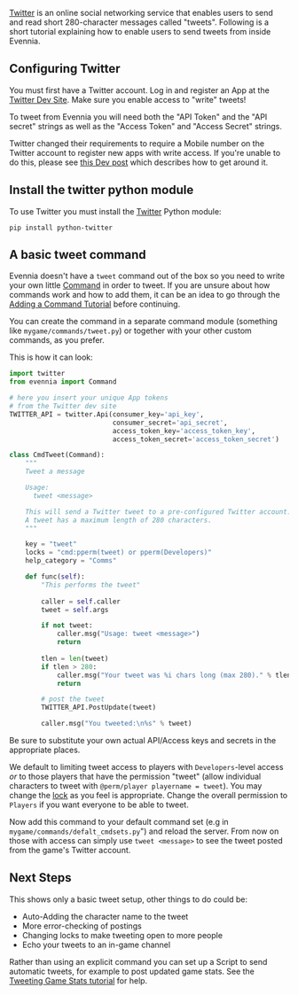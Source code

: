 [](Connecting-your-game-to-a-twitter-account.)

[Twitter](http://en.wikipedia.org/wiki/twitter) is an online social networking service that enables users to send and read short 280-character messages called "tweets". Following is a short tutorial explaining how to enable users to send tweets from inside Evennia.

## Configuring Twitter

You must first have a Twitter account. Log in and register an App at the [Twitter Dev Site](https://apps.twitter.com/). Make sure you enable access to "write" tweets!

To tweet from Evennia you will need both the "API Token" and the "API secret" strings as well as the "Access Token" and "Access Secret" strings.

Twitter changed their requirements to require a Mobile number on the Twitter account to register new apps with write access.  If you're unable to do this, please see [this Dev post](https://dev.twitter.com/notifications/new-apps-registration) which describes how to get around it.

## Install the twitter python module

To use Twitter you must install the [Twitter](https://pypi.python.org/pypi/twitter) Python module:

```
pip install python-twitter
```

## A basic tweet command

Evennia doesn't have a `tweet` command out of the box so you need to write your own little [Command](Commands.md) in order to tweet. If you are unsure about how commands work and how to add them, it can be an idea to go through the [Adding a Command Tutorial](https://github.com/evennia/evennia/wiki/Adding%20Command%20Tutorial) before continuing.

You can create the command in a separate command module (something like `mygame/commands/tweet.py`) or together with your other custom commands, as you prefer.  

This is how it can look: 

```python
import twitter
from evennia import Command

# here you insert your unique App tokens
# from the Twitter dev site
TWITTER_API = twitter.Api(consumer_key='api_key',
                          consumer_secret='api_secret',
                          access_token_key='access_token_key',
                          access_token_secret='access_token_secret')

class CmdTweet(Command):
    """
    Tweet a message

    Usage: 
      tweet <message>

    This will send a Twitter tweet to a pre-configured Twitter account.
    A tweet has a maximum length of 280 characters. 
    """

    key = "tweet"
    locks = "cmd:pperm(tweet) or pperm(Developers)"
    help_category = "Comms"

    def func(self):
        "This performs the tweet"
 
        caller = self.caller
        tweet = self.args

        if not tweet:
            caller.msg("Usage: tweet <message>")      
            return
 
        tlen = len(tweet)
        if tlen > 280:
            caller.msg("Your tweet was %i chars long (max 280)." % tlen)
            return

        # post the tweet        
        TWITTER_API.PostUpdate(tweet)

        caller.msg("You tweeted:\n%s" % tweet)
```

Be sure to substitute your own actual API/Access keys and secrets in the appropriate places. 

We default to limiting tweet access to players with `Developers`-level access *or* to those players that have the permission "tweet" (allow individual characters to tweet with `@perm/player playername = tweet`). You may change the [lock](Locks.md) as you feel is appropriate. Change the overall permission to `Players` if you want everyone to be able to tweet. 

Now add this command to your default command set (e.g in `mygame/commands/defalt_cmdsets.py`") and reload the server. From now on those with access can simply use `tweet <message>` to see the tweet posted from the game's Twitter account.

## Next Steps

This shows only a basic tweet setup, other things to do could be:

* Auto-Adding the character name to the tweet
* More error-checking of postings
* Changing locks to make tweeting open to more people
* Echo your tweets to an in-game channel

Rather than using an explicit command you can set up a Script to send automatic tweets, for example to post updated game stats. See the [Tweeting Game Stats tutorial](https://github.com/evennia/evennia/wiki/Tutorial:-Tweeting-Game-Stats) for help.
